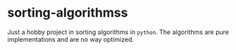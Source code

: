 # sorting-algorithmss

Just a hobby project in sorting algorithms in `python`.
The algorithms are pure implementations and are no way optimized.
